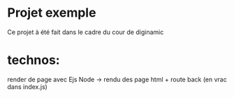 # Projet exemple

Ce projet à été fait dans le cadre du cour de diginamic

# technos:

render de page avec Ejs
Node -> rendu des page html + route back (en vrac dans index.js)